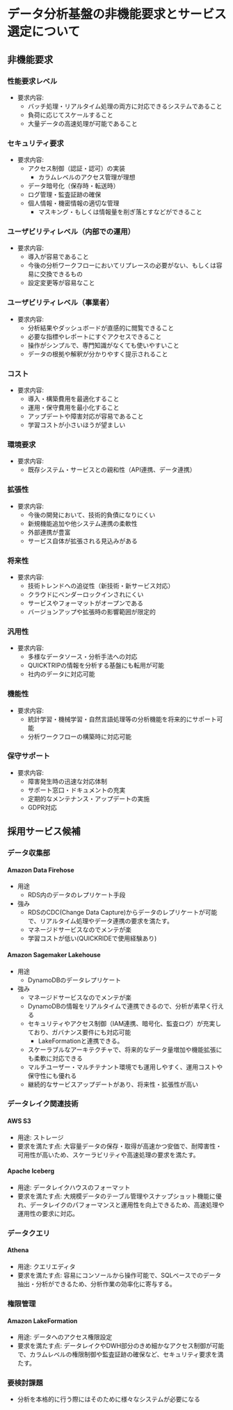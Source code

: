 # データ分析基盤の非機能要求とサービス選定について

## 非機能要求

### 性能要求レベル

- 要求内容:
  - バッチ処理・リアルタイム処理の両方に対応できるシステムであること
  - 負荷に応じてスケールすること
  - 大量データの高速処理が可能であること

### セキュリティ要求

- 要求内容:
  - アクセス制御（認証・認可）の実装
    - カラムレベルのアクセス管理が理想
  - データ暗号化（保存時・転送時）
  - ログ管理・監査証跡の確保
  - 個人情報・機密情報の適切な管理
    - マスキング・もしくは情報量を削ぎ落とすなどができること

### ユーザビリティレベル（内部での運用）

- 要求内容:
  - 導入が容易であること
  - 今後の分析ワークフローにおいてリプレースの必要がない、もしくは容易に交換できるもの
  - 設定変更等が容易なこと

### ユーザビリティレベル（事業者）

- 要求内容:
  - 分析結果やダッシュボードが直感的に閲覧できること
  - 必要な指標やレポートにすぐアクセスできること
  - 操作がシンプルで、専門知識がなくても使いやすいこと
  - データの根拠や解釈が分かりやすく提示されること

### コスト

- 要求内容:
  - 導入・構築費用を最適化すること
  - 運用・保守費用を最小化すること
  - アップデートや障害対応が容易であること
  - 学習コストが小さいほうが望ましい

### 環境要求

- 要求内容:
  - 既存システム・サービスとの親和性（API連携、データ連携）

### 拡張性

- 要求内容:
  - 今後の開発において、技術的負債になりにくい
  - 新規機能追加や他システム連携の柔軟性
  - 外部連携が豊富
  - サービス自体が拡張される見込みがある

### 将来性

- 要求内容:
  - 技術トレンドへの追従性（新技術・新サービス対応）
  - クラウドにベンダーロックインされにくい
  - サービスやフォーマットがオープンである
  - バージョンアップや拡張時の影響範囲が限定的

### 汎用性

- 要求内容:
  - 多様なデータソース・分析手法への対応
  - QUICKTRIPの情報を分析する基盤にも転用が可能
  - 社内のデータに対応可能

### 機能性

- 要求内容:
  - 統計学習・機械学習・自然言語処理等の分析機能を将来的にサポート可能
  - 分析ワークフローの構築時に対応可能

### 保守サポート

- 要求内容:
  - 障害発生時の迅速な対応体制
  - サポート窓口・ドキュメントの充実
  - 定期的なメンテナンス・アップデートの実施
  - GDPR対応

## 採用サービス候補

### データ収集部

#### Amazon Data Firehose

- 用途
  - RDS内のデータのレプリケート手段
- 強み
  - RDSのCDC(Change Data Capture)からデータのレプリケートが可能で、リアルタイム処理やデータ連携の要求を満たす。
  - マネージドサービスなのでメンテが楽
  - 学習コストが低い(QUICKRIDEで使用経験あり)

#### Amazon Sagemaker Lakehouse

- 用途
  - DynamoDBのデータレプリケート
- 強み
  - マネージドサービスなのでメンテが楽
  - DynamoDBの情報をリアルタイムで連携できるので、分析が素早く行える
  - セキュリティやアクセス制御（IAM連携、暗号化、監査ログ）が充実しており、ガバナンス要件にも対応可能
    - LakeFormationと連携できる。
  - スケーラブルなアーキテクチャで、将来的なデータ量増加や機能拡張にも柔軟に対応できる
  - マルチユーザー・マルチテナント環境でも運用しやすく、運用コストや保守性にも優れる
  - 継続的なサービスアップデートがあり、将来性・拡張性が高い

### データレイク関連技術

#### AWS S3

- 用途: ストレージ
- 要求を満たす点: 大容量データの保存・取得が高速かつ安価で、耐障害性・可用性が高いため、スケーラビリティや高速処理の要求を満たす。

#### Apache Iceberg

- 用途: データレイクハウスのフォーマット
- 要求を満たす点: 大規模データのテーブル管理やスナップショット機能に優れ、データレイクのパフォーマンスと運用性を向上できるため、高速処理や運用性の要求に対応。

### データクエリ

#### Athena

- 用途: クエリエディタ
- 要求を満たす点: 容易にコンソールから操作可能で、SQLベースでのデータ抽出・分析ができるため、分析作業の効率化に寄与する。

### 権限管理

#### Amazon LakeFormation

- 用途: データへのアクセス権限設定
- 要求を満たす点: データレイクやDWH部分のきめ細かなアクセス制御が可能で、カラムレベルの権限制御や監査証跡の確保など、セキュリティ要求を満たす。

### 要検討課題

- 分析を本格的に行う際にはそのために様々なシステムが必要になる
